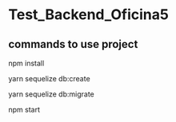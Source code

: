 # Test_Backend_Oficina5




## commands to use project 

npm install

yarn sequelize db:create

yarn sequelize db:migrate

npm start 